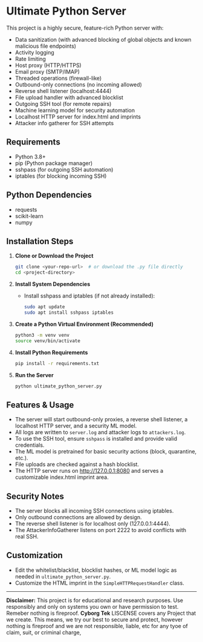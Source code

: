 # Ultimate Python Server

This project is a highly secure, feature-rich Python server with:

- Data sanitization (with advanced blocking of global objects and known malicious file endpoints)
- Activity logging
- Rate limiting
- Host proxy (HTTP/HTTPS)
- Email proxy (SMTP/IMAP)
- Threaded operations (firewall-like)
- Outbound-only connections (no incoming allowed)
- Reverse shell listener (localhost:4444)
- File upload handler with advanced blocklist
- Outgoing SSH tool (for remote repairs)
- Machine learning model for security automation
- Localhost HTTP server for index.html and imprints
- Attacker info gatherer for SSH attempts

## Requirements

- Python 3.8+
- pip (Python package manager)
- sshpass (for outgoing SSH automation)
- iptables (for blocking incoming SSH)

## Python Dependencies

- requests
- scikit-learn
- numpy

## Installation Steps

1. **Clone or Download the Project**

   ```bash
   git clone <your-repo-url>  # or download the .py file directly
   cd <project-directory>
   ```

2. **Install System Dependencies**

   - Install sshpass and iptables (if not already installed):
     ```bash
     sudo apt update
     sudo apt install sshpass iptables
     ```

3. **Create a Python Virtual Environment (Recommended)**

   ```bash
   python3 -m venv venv
   source venv/bin/activate
   ```

4. **Install Python Requirements**

   ```bash
   pip install -r requirements.txt
   ```

5. **Run the Server**
   ```bash
   python ultimate_python_server.py
   ```

## Features & Usage

- The server will start outbound-only proxies, a reverse shell listener, a localhost HTTP server, and a security ML model.
- All logs are written to `server.log` and attacker logs to `attackers.log`.
- To use the SSH tool, ensure `sshpass` is installed and provide valid credentials.
- The ML model is pretrained for basic security actions (block, quarantine, etc.).
- File uploads are checked against a hash blocklist.
- The HTTP server runs on http://127.0.0.1:8080 and serves a customizable index.html imprint area.

## Security Notes

- The server blocks all incoming SSH connections using iptables.
- Only outbound connections are allowed by design.
- The reverse shell listener is for localhost only (127.0.0.1:4444).
- The AttackerInfoGatherer listens on port 2222 to avoid conflicts with real SSH.

## Customization

- Edit the whitelist/blacklist, blocklist hashes, or ML model logic as needed in `ultimate_python_server.py`.
- Customize the HTML imprint in the `SimpleHTTPRequestHandler` class.

---

**Disclaimer:** This project is for educational and research purposes. Use responsibly and only on systems you own or have permission to test. Remeber nothing is fireproof.
**Cyborg Tek** LISCENSE covers any Project that we create. This means, we try our best to secure and protect, however nothing is fireproof and we are not responsible, liable, etc for any tyoe of claim, suit, or criminal charge,
